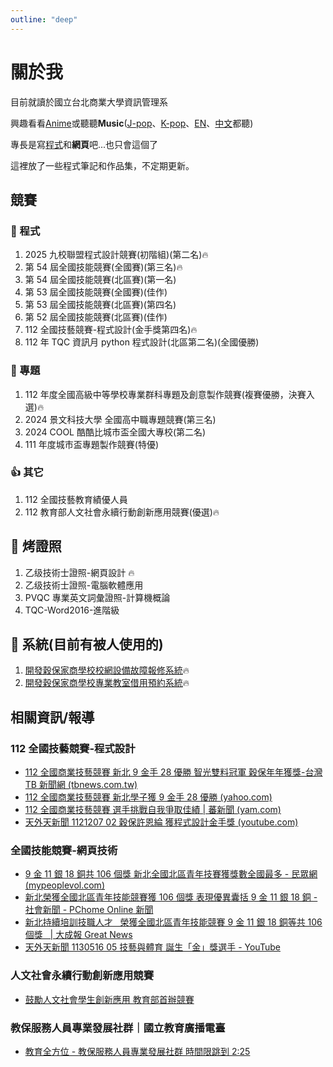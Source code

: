 ```yaml
---
outline: "deep"
---
```


# 關於我

目前就讀於國立台北商業大學資訊管理系

興趣看看[Anime](https://www.youtube.com/watch?v=2QDwgqMKk5w)或聽聽**Music**([J-pop](https://www.youtube.com/watch?v=H88kps8X4Mk)、[K-pop](https://www.youtube.com/watch?v=Km71Rr9K-Bw)、[E](https://www.youtube.com/watch?v=hBp4dgE7Bho)[N](https://www.youtube.com/watch?v=2ZBtPf7FOoM)、[中文](https://www.youtube.com/watch?v=sHD_z90ZKV0&pp=ygUP5ZGo5p2w5YCr56i76aaZ)都聽)

專長是寫[程式](https://d1dwq032kyr03c.cloudfront.net/upload/images/20230308/2015530772u2KtINPD.png)和**網頁**吧...也只會這個了

這裡放了一些程式筆記和作品集，不定期更新。

## 競賽

### 🐛 程式

1. 2025 九校聯盟程式設計競賽(初階組)(第二名)🔥
2. 第 54 屆全國技能競賽(全國賽)(第三名)🔥
3. 第 54 屆全國技能競賽(北區賽)(第一名)
4. 第 53 屆全國技能競賽(全國賽)(佳作)
5. 第 53 屆全國技能競賽(北區賽)(第四名)
6. 第 52 屆全國技能競賽(北區賽)(佳作)
7. 112 全國技藝競賽-程式設計(金手獎第四名)🔥
8. 112 年 TQC 資訊月 python 程式設計(北區第二名)(全國優勝)

### 🎉 專題

1.  112 年度全國高級中等學校專業群科專題及創意製作競賽(複賽優勝，決賽入選)🔥
2.  2024 景文科技大學 全國高中職專題競賽(第三名)
3.  2024 COOL 酷酷比城市盃全國大專校(第二名)
4.  111 年度城市盃專題製作競賽(特優)

### 👍 其它

1.  112 全國技藝教育績優人員
2.  112 教育部人文社會永續行動創新應用競賽(優選)🔥

## 🧯 烤證照

1. 乙级技術士證照-網頁設計 🔥
2. 乙级技術士證照-電腦軟體應用
3. PVQC 專業英文詞彙證照-計算機概論
4. TQC-Word2016-進階級

## 🔧 系統(目前有被人使用的)

1.  [開發穀保家商學校校網設備故障報修系統](https://repair.kpvs.ntpc.edu.tw/repair-system/)🔥
2.  [開發穀保家商學校專業教室借用預約系統](https://repair.kpvs.ntpc.edu.tw/booking-system-frontend/)🔥

## 相關資訊/報導

### 112 全國技藝競賽-程式設計

- [112 全國商業技藝競賽 新北 9 金手 28 優勝 智光雙料冠軍 穀保年年獲獎-台灣 TB 新聞網 (tbnews.com.tw)](https://tbnews.com.tw/general/20231205-30546.html)
- [112 全國商業技藝競賽 新北學子獲 9 金手 28 優勝 (yahoo.com)](https://tw.news.yahoo.com/112%E5%85%A8%E5%9C%8B%E5%95%86%E6%A5%AD%E6%8A%80%E8%97%9D%E7%AB%B6%E8%B3%BD-%E6%96%B0%E5%8C%97%E5%AD%B8%E5%AD%90%E7%8D%B29%E9%87%91%E6%89%8B28%E5%84%AA%E5%8B%9D-060000626.html)
- [112 全國商業技藝競賽 選手挑戰自我爭取佳績 | 蕃新聞 (yam.com)](https://n.yam.com/Article/20231205381669)
- [天外天新聞 1121207 02 穀保許恩綸 獲程式設計金手獎 (youtube.com)](https://www.youtube.com/watch?v=qnCFC7J_CZo)

### 全國技能競賽-網頁技術

- [9 金 11 銀 18 銅共 106 個獎 新北全國北區青年技賽獲獎數全國最多 - 民眾網 (mypeoplevol.com)](https://www.mypeoplevol.com/Article/70713)
- [新北榮獲全國北區青年技能競賽獲 106 個獎 表現優異囊括 9 金 11 銀 18 銅 - 社會新聞 - PChome Online 新聞](https://news.pchome.com.tw/society/twpowernews/20240409/index-17126477975461847002.html)
- [新北持續培訓技職人才   榮獲全國北區青年技能競賽 9 金 11 銀 18 銅等共 106 個獎   | 大成報 Great News](https://greatnews.com.tw/home/news_pagein.php?iType=1010&n_id=291098)
- [天外天新聞 1130516 05 技藝與體育 誕生「金」獎選手 - YouTube](https://www.youtube.com/watch?v=_le82MFKexw)

### 人文社會永續行動創新應用競賽

- [鼓勵人文社會學生創新應用 教育部首辦競賽](https://news.ltn.com.tw/news/life/breakingnews/4604885)

### 教保服務人員專業發展社群｜國立教育廣播電臺

- [教育全方位 - 教保服務人員專業發展社群 時間限跳到 2:25](https://www.dropbox.com/scl/fi/3hpx0nh9ubamzup1ctfyd/DM_20240707120026_001.mp3?rlkey=p7524dswqhty4liwr0fssgc0u&st=3bixy6zi&dl=0)
